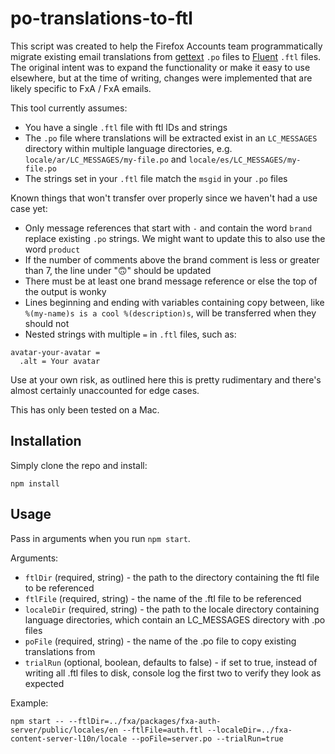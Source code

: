 # po-translations-to-ftl

This script was created to help the Firefox Accounts team programmatically migrate existing email translations from [gettext](https://www.npmjs.com/package/node-gettext) `.po` files to [Fluent](https://www.npmjs.com/package/@fluent/bundle) `.ftl` files. The original intent was to expand the functionality or make it easy to use elsewhere, but at the time of writing, changes were implemented that are likely specific to FxA / FxA emails.

This tool currently assumes:

- You have a single `.ftl` file with ftl IDs and strings
- The `.po` file where translations will be extracted exist in an `LC_MESSAGES` directory within multiple language directories, e.g. `locale/ar/LC_MESSAGES/my-file.po` and `locale/es/LC_MESSAGES/my-file.po`
- The strings set in your `.ftl` file match the `msgid` in your `.po` files

Known things that won't transfer over properly since we haven't had a use case yet:

- Only message references that start with `-` and contain the word `brand` replace existing `.po` strings. We might want to update this to also use the word `product`
- If the number of comments above the brand comment is less or greater than 7, the line under "🙃" should be updated
- There must be at least one brand message reference or else the top of the output is wonky
- Lines beginning and ending with variables containing copy between, like `%(my-name)s is a cool %(description)s`, will be transferred when they should not
- Nested strings with multiple `=` in `.ftl` files, such as:

```
avatar-your-avatar =
  .alt = Your avatar
```

Use at your own risk, as outlined here this is pretty rudimentary and there's almost certainly unaccounted for edge cases.

This has only been tested on a Mac.

## Installation

Simply clone the repo and install:

```
npm install
```

## Usage

Pass in arguments when you run `npm start`.

Arguments:

- `ftlDir` (required, string) - the path to the directory containing the ftl file to be referenced
- `ftlFile` (required, string) - the name of the .ftl file to be referenced
- `localeDir` (required, string) - the path to the locale directory containing language directories, which contain an LC_MESSAGES directory with .po files
- `poFile` (required, string) - the name of the .po file to copy existing translations from
- `trialRun` (optional, boolean, defaults to false) - if set to true, instead of writing all .ftl files to disk, console log the first two to verify they look as expected

Example:

```
npm start -- --ftlDir=../fxa/packages/fxa-auth-server/public/locales/en --ftlFile=auth.ftl --localeDir=../fxa-content-server-l10n/locale --poFile=server.po --trialRun=true
```
